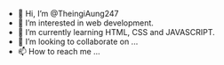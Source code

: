 - 👋 Hi, I’m @TheingiAung247
- 👀 I’m interested in web development.
- 🌱 I’m currently learning HTML, CSS and JAVASCRIPT.
- 💞️ I’m looking to collaborate on ...
- 📫 How to reach me ...

<!---
TheingiAung247/TheingiAung247 is a ✨ special ✨ repository because its `README.md` (this file) appears on your GitHub profile.
You can click the Preview link to take a look at your changes.
--->
